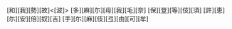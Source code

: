 [和][我][勢][故]<[波]> [多][麻][尓][母][我][毛][奈] [保][登][等][伎][須] [許][恵][尓][安][倍][奴][吉] [手][尓][麻][伎][弖][由][可][牟]
